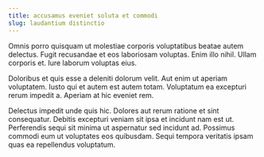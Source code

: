 ```yaml
---
title: accusamus eveniet soluta et commodi
slug: laudantium distinctio
---
```


Omnis porro quisquam ut molestiae corporis voluptatibus beatae autem delectus. Fugit recusandae et eos laboriosam voluptas. Enim illo nihil. Ullam corporis et. Iure laborum voluptas eius.

Doloribus et quis esse a deleniti dolorum velit. Aut enim ut aperiam voluptatem. Iusto qui et autem est autem totam. Voluptatum ea excepturi rerum impedit a. Aperiam at hic eveniet rem.

Delectus impedit unde quis hic. Dolores aut rerum ratione et sint consequatur. Debitis excepturi veniam sit ipsa et incidunt nam est ut. Perferendis sequi sit minima ut aspernatur sed incidunt ad. Possimus commodi eum ut voluptates eos quibusdam. Sequi tempora veritatis ipsam quas ea repellendus voluptatum.
